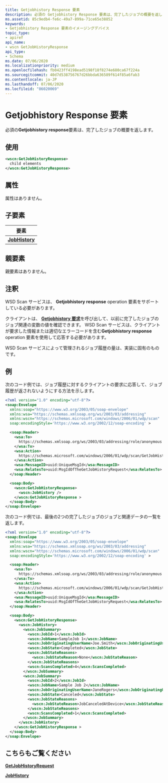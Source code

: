 ```yaml
---
title: Getjobhistory Response 要素
description: 必須の Getjobhistory Response 要素は、完了したジョブの概要を返します。
ms.assetid: 85c9edb4-fe6c-49a7-899a-71ce65e38852
keywords:
- Getjobhistory Response 要素のイメージングデバイス
topic_type:
- apiref
api_name:
- wscn GetJobHistoryResponse
api_type:
- Schema
ms.date: 07/06/2020
ms.localizationpriority: medium
ms.openlocfilehash: fb0423ff4198ead5198f18f8274e680ca67f224a
ms.sourcegitcommit: 40d7d538756767d26bbda636589f614f85a6fab3
ms.contentlocale: ja-JP
ms.lasthandoff: 07/06/2020
ms.locfileid: "86020069"
---
```

# <a name="getjobhistoryresponse-element"></a>Getjobhistory Response 要素

必須の**Getjobhistory response**要素は、完了したジョブの概要を返します。

## <a name="usage"></a>使用

```xml
<wscn:GetJobHistoryResponse>
  child elements
</wscn:GetJobHistoryResponse>
```

## <a name="attributes"></a>属性

属性はありません。

## <a name="child-elements"></a>子要素

| 要素 |
|--|
| [**JobHistory**](jobhistory.md) |

## <a name="parent-elements"></a>親要素

親要素はありません。

## <a name="remarks"></a>注釈

WSD Scan サービスは、 **Getjobhistory response** operation 要素をサポートしている必要があります。

クライアントは、 [**Getjobhistory 要求**](getjobhistoryrequest.md)を呼び出して、以前に完了したジョブのジョブ関連の変数の値を確認できます。 WSD Scan サービスは、クライアントが要求した情報または適切なエラーコードを含む**Getjobhistory response** operation 要素を使用して応答する必要があります。

WSD Scan サービスによって管理されるジョブ履歴の量は、実装に固有のものです。

## <a name="examples"></a>例

次のコード例では、ジョブ履歴に対するクライアントの要求に応答して、ジョブ履歴が返されないようにする方法を示します。

```xml
<?xml version="1.0" encoding="utf-8"?>
<soap:Envelope
  xmlns:soap="https://www.w3.org/2003/05/soap-envelope"
  xmlns:wsa="https://schemas.xmlsoap.org/ws/2003/03/addressing"
  xmlns:wscn="https://schemas.microsoft.com/windows/2006/01/wdp/scan"
  soap:encodingStyle='https://www.w3.org/2002/12/soap-encoding' >

  <soap:Header>
    <wsa:To>
      https://schemas.xmlsoap.org/ws/2003/03/addressing/role/anonymous
    </wsa:To>
    <wsa:Action>
      https://schemas.microsoft.com/windows/2006/01/wdp/scan/GetJobHistory
    </wsa:Action>
    <wsa:MessageID>uuid:UniqueMsgId</wsa:MessageID>
    <wsa:RelatesTo>uuid:MsgIdOfTheGetJobHistoryRequest</wsa:RelatesTo>
  </soap:Header>

  <soap:Body>
    <wscn:GetJobHistoryResponse>
      <wscn:JobHistory />
    </wscn:GetJobHistoryResponse >
  </soap:Body>
</soap:Envelope>
```

次のコード例では、最後の2つの完了したジョブのジョブと関連データの一覧を返します。

```xml
<?xml version="1.0" encoding="utf-8"?>
<soap:Envelope
  xmlns:soap="https://www.w3.org/2003/05/soap-envelope"
  xmlns:wsa="https://schemas.xmlsoap.org/ws/2003/03/addressing"
  xmlns:wscn="https://schemas.microsoft.com/windows/2006/01/wdp/scan"
  soap:encodingStyle='https://www.w3.org/2002/12/soap-encoding' >

  <soap:Header>
    <wsa:To>
      https://schemas.xmlsoap.org/ws/2003/03/addressing/role/anonymous
    </wsa:To>
    <wsa:Action>
      https://schemas.microsoft.com/windows/2006/01/wdp/scan/GetJobHistory
    </wsa:Action>
    <wsa:MessageID>uuid:UniqueMsgId</wsa:MessageID>
    <wsa:RelatesTo>uuid:MsgIdOfTheGetJobHistoryRequest</wsa:RelatesTo>
  </soap:Header>

  <soap:Body>
    <wscn:GetJobHistoryResponse>
      <wscn:JobHistory>
        <wscn:JobSummary>
          <wscn:JobId>1</wscn:JobId>
          <wscn:JobName>SampleJob 1</wscn:JobName>
          <wscn:JobOriginatingUserName>Joe.Smith</wscn:JobOriginatingUserName>
          <wscn:JobState>Completed</wscn:JobState>
          <wscn:JobStateReasons>
            <wscn:JobStateReason>None</wscn:JobStateReason>
          </wscn:JobStateReasons>
          <wscn:ScansCompleted>4</wscn:ScansCompleted>
        </wscn:JobSummary>
        <wscn:JobSummary>
          <wscn:JobId>2</wscn:JobId>
          <wscn:JobName>Sample Job 2</wscn:JobName>
          <wscn:JobOriginatingUserName>JaneRogers</wscn:JobOriginatingUserName>
          <wscn:JobState>Canceled</wscn:JobState>
          <wscn:JobStateReasons>
            <wscn:JobStateReason>JobCanceledAtDevice</wscn:JobStateReason>
          </wscn:JobStateReasons>
          <wscn:ScansCompleted>1</wscn:ScansCompleted>
        </wscn:JobSummary>
      </wscn:JobHistory>
    </wscn:GetJobHistoryResponse >
  </soap:Body>
</soap:Envelope>
```

## <a name="see-also"></a>こちらもご覧ください

[**GetJobHistoryRequest**](getjobhistoryrequest.md)

[**JobHistory**](jobhistory.md)
